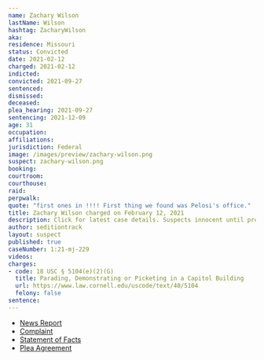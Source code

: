 ```yaml
---
name: Zachary Wilson
lastName: Wilson
hashtag: ZacharyWilson
aka:
residence: Missouri
status: Convicted
date: 2021-02-12
charged: 2021-02-12
indicted:
convicted: 2021-09-27
sentenced:
dismissed:
deceased:
plea_hearing: 2021-09-27
sentencing: 2021-12-09
age: 31
occupation:
affiliations:
jurisdiction: Federal
image: /images/preview/zachary-wilson.png
suspect: zachary-wilson.png
booking:
courtroom:
courthouse:
raid:
perpwalk:
quote: "first ones in !!!! First thing we found was Pelosi's office."
title: Zachary Wilson charged on February 12, 2021
description: Click for latest case details. Suspects innocent until proven guilty.
author: seditiontrack
layout: suspect
published: true
caseNumber: 1:21-mj-229
videos:
charges:
- code: 18 USC § 5104(e)(2)(G)
  title: Parading, Demonstrating or Picketing in a Capitol Building
  url: https://www.law.cornell.edu/uscode/text/40/5104
  felony: false
sentence:
---
```

- [News Report](https://www.komu.com/news/state/two-missouri-men-arrested-for-alleged-involvement-in-capitol-riots/article_d19e425a-72fc-11eb-a3bc-5f2e15451854.html)
- [Complaint](https://www.justice.gov/usao-dc/case-multi-defendant/file/1371571/download)
- [Statement of Facts](https://www.justice.gov/usao-dc/case-multi-defendant/file/1437016/download)
- [Plea Agreement](https://www.justice.gov/usao-dc/case-multi-defendant/file/1437021/download)

